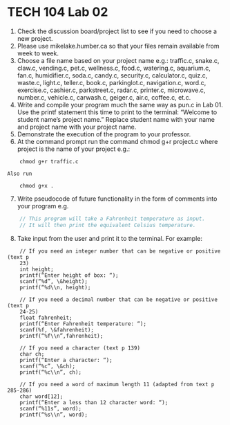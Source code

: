 # TECH 104 Lab 02
1.  Check the discussion board/project list to see if you need to choose a new
    project.
2.  Please use mikelake.humber.ca so that your files remain available from week
    to week.
3.  Choose a file name based on your project name e.g.: traffic.c, snake.c,
    claw.c, vending.c, pet.c, wellness.c, food.c, watering.c, aquarium.c, fan.c,
    humidifier.c, soda.c, candy.c, security.c, calculator.c, quiz.c, waste.c,
    light.c, teller.c, book.c, parkinglot.c, navigation.c, word.c, exercise.c,
    cashier.c, parkstreet.c, radar.c, printer.c, microwave.c, number.c,
    vehicle.c, carwash.c, geiger.c, air.c, coffee.c, et.c.
4.  Write and compile your program much the same way as pun.c in Lab 01. Use the
    printf statement this time to print to the terminal: “Welcome to student
    name’s project name.” Replace student name with your name and project name
    with your project name.
5.  Demonstrate the execution of the program to your professor.
6.  At the command prompt run the command chmod g+r project.c where project is
    the name of your project e.g.:
    
```shell
    chmod g+r traffic.c
```

    Also run
    
```shell
    chmod g+x .
```
7.  Write pseudocode of future functionality in the form of comments into your
    program e.g.
```c
    // This program will take a Fahrenheit temperature as input.
    // It will then print the equivalent Celsius temperature.
```
8.  Take input from the user and print it to the terminal. For example:
```
    // If you need an integer number that can be negative or positive (text p
    23)
    int height;
    printf(“Enter height of box: “);
    scanf(“%d”, \&height);
    printf(“%d\\n, height);

    // If you need a decimal number that can be negative or positive (text p
    24-25)
    float fahrenheit;
    printf(“Enter Fahrenheit temperature: “);
    scanf(%f, \&fahrenheit);
    printf(“%f\\n”,fahrenheit);

    // If you need a character (text p 139)
    char ch;
    printf(“Enter a character: “);
    scanf(“%c”, \&ch);
    printf(“%c\\n”, ch);

    // If you need a word of maximum length 11 (adapted from text p 285-286)
    char word[12];
    printf(“Enter a less than 12 character word: “);
    scanf(“%11s”, word);
    printf(“%s\\n”, word);
```
```
